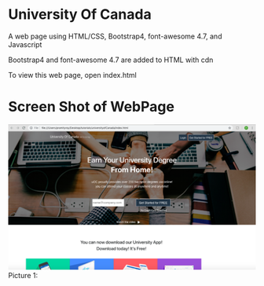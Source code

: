 # University Of Canada
A web page using HTML/CSS, Bootstrap4, font-awesome 4.7, and Javascript 

Bootstrap4 and font-awesome 4.7 are added to HTML with cdn

To view this web page,  open index.html

# Screen Shot of WebPage
![](Screen%20Shot%202018-11-07%20at%2010.20.19%20PM.png)
Picture 1:
